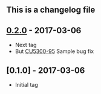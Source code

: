 ## This is a changelog file

## [0.2.0] - 2017-03-06
- Next tag
- But [CU5300-95] Sample bug fix
## [0.1.0] - 2017-03-06
- Initial tag

[0.2.0]: https://github.com/arweiland/board_test/compare/v0.1.0...v0.2.0
[CU5300-95]: https://indyme.myjetbrains.com/youtrack/issue/CU5300-95
